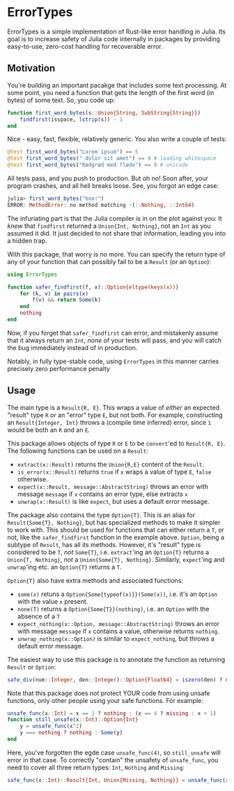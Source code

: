# ErrorTypes

ErrorTypes is a simple implementation of Rust-like error handling in Julia. Its goal is to increase safety of Julia code internally in packages by providing easy-to-use, zero-cost handling for recoverable error.

## Motivation
You're building an important pacakge that includes some text processing. At some point, you need a function that gets the length of the first word (in bytes) of some text. So, you code up:

```julia
function first_word_bytes(s::Union{String, SubString{String}})
    findfirst(isspace, lstrip(s)) - 1
end
```
Nice - easy, fast, flexible, relatively generic. You also write a couple of tests:

```julia
@test first_word_bytes("Lorem ipsum") == 5
@test first_word_bytes(" dolor sit amet") == 4 # leading whitespace
@test first_word_bytes("Rødgrød med fløde") == 9 # unicode
```
All tests pass, and you push to production. But oh no! Soon after, your program crashes, and all hell breaks loose. See, you forgot an edge case:

```julia
julia> first_word_bytes("boo!")
ERROR: MethodError: no method matching -(::Nothing, ::Int64)
```

The infuriating part is that the Julia compiler is in on the plot against you: It *knew* that `findfirst` returned a `Union{Int, Nothing}`, not an `Int` as you assumed it did. It just decided to not share that information, leading you into a hidden trap.

With this package, that worry is no more. You can specify the return type of any of your function that can possibly fail to be a `Result` (or an `Option`):

```julia
using ErrorTypes

function safer_findfirst(f, x)::Option{eltype(keys(x))}
    for (k, v) in pairs(x)
        f(v) && return Some(k)
    end
    nothing
end
```

Now, if you forget that `safer_findfirst` can error, and mistakenly assume that it always return an `Int`, *none* of your tests will pass, and you will catch the bug immediately instead of in production.

Notably, in fully type-stable code, using `ErrorTypes` in this manner carries precisely zero performance penalty

## Usage
The main type is a `Result{R, E}`. This wraps a value of *either* an expected "result" type `R` *or* an "error" type `E`, but not both. For example, constructing an `Result{Integer, Int}` throws a (compile time inferred) error, since `1` would be both an `R` and an `E`.

This package allows objects of type `R` or `E` to be `convert`'ed to `Result{R, E}`. The following functions can be used on a `Result`:

* `extract(x::Result)` returns the `Union{R,E}` content of the `Result`.
* `is_error(x::Result)` returns `true` if `x` wraps a value of type `E`, `false` otherwise.
* `expect(x::Result, message::AbstractString)` throws an error with message `message` if `x` contains an error type, else extracts `x`
* `unwrap(x::Result)` is like `expect`, but uses a default error message.

The package also contains the type `Option{T}`. This is an alias for `Result{Some{T}, Nothing}`, but has specialized methods to make it simpler to work with. This should be used for functions that can either return a `T`, or not, like the `safer_findfirst` function in the example above. `Option`, being a subtype of `Result`, has all its methods. However, it's "result" type is considered to be `T`, *not* `Some{T}`, i.e. `extract`'ing an `Option{T}` returns a `Union{T, Nothing}`, *not* a `Union{Some{T}, Nothing}`. Similarly, `expect`'ing and `unwrap`'ing etc. an `Option{T}` returns a `T`.

`Option{T}` also have extra methods and associated functions:

* `some(x)` retuns a `Option{Some{typeof(x)}}(Some(x))`, i.e. it's an `Option` with the value `x` present.
* `none(T)` returns a `Option{Some{T}}(nothing)`, i.e. an `Option` with the absence of a `T`
* `expect_nothing(x::Option, message::AbstractString)` throws an error with message `message` if `x` contains a value, otherwise returns `nothing`.
* `unwrap_nothing(x::Option)` is similar to `expect_nothing`, but throws a default error message.

The easiest way to use this package is to annotate the function as returning `Result` or `Option`:
```julia
safe_div(num::Integer, den::Integer)::Option{Float64} = iszero(den) ? nothing : Some(num / den)
```

Note that this package does not protect YOUR code from using unsafe functions, only other people using your safe functions. For example:

```julia
unsafe_func(x::Int) = x == 1 ? nothing : (x == 4 ? missing : x + 1)
function still_unsafe(x::Int)::Option{Int}
    y = unsafe_func(x^2)
    y === nothing ? nothing : Some(y)
end
```

Here, you've forgotten the egde case `unsafe_func(4)`, so `still_unsafe` will error in that case. To correctly "contain" the unsafety of `unsafe_func`, you need to cover all three return types: `Int`, `Nothing` and `Missing`:

```julia
safe_func(x::Int)::Result{Int, Union{Missing, Nothing}} = unsafe_func(x^2)
```